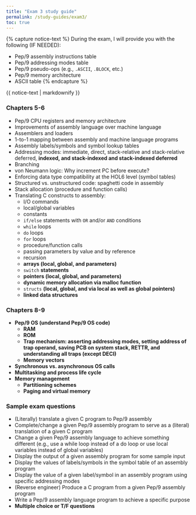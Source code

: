 ```yaml
---
title: "Exam 3 study guide"
permalink: /study-guides/exam3/
toc: true
---
```


{% capture notice-text %}
During the exam, I will provide you with the following (IF NEEDED):
* Pep/9 assembly instructions table
* Pep/9 addressing modes table
* Pep/9 pseudo-ops (e.g., `.ASCII`, `.BLOCK`, etc.)
* Pep/9 memory architecture
* ASCII table
{% endcapture %}

<div class="notice--info">
  {{ notice-text | markdownify }}
</div>

### Chapters 5-6
* Pep/9 CPU registers and memory architecture
* Improvements of assembly language over machine language
* Assemblers and loaders
* 1-to-1 mapping between assembly and machine language programs
* Assembly labels/symbols and symbol lookup tables
* Addressing modes: immediate, direct, stack-relative and stack-relative
  deferred, **indexed, and stack-indexed and stack-indexed deferred**
* Branching
* von Neumann logic: Why increment PC before execute?
* Enforcing data type compatibility at the HOL6 level (symbol tables)
* Structured vs. unstructured code: spaghetti code in assembly
* Stack allocation (procedure and function calls)
* Translating C constructs to assembly:
  * I/O commands
  * local/global variables
  * constants
  * `if/else` statements with `OR` and/or `AND` conditions
  * `while` loops
  * `do` loops
  * `for` loops
  * procedure/function calls
  * passing parameters by value and by reference
  * recursion
  * **arrays (local, global, and parameters)**
  * `switch` **statements**
  * **pointers (local, global, and parameters)**
  * **dynamic memory allocation via malloc function**
  * `structs` **(local, global, and via local as well as global pointers)**
  * **linked data structures**

### Chapters 8-9
* **Pep/9 OS (understand Pep/9 OS code)**
  * **RAM**
  * **ROM**
  * **Trap mechanism: asserting addressing modes, setting address of trap
    operand, saving PCB on system stack, RETTR, and understanding all traps
    (except DECI)**
  * **Memory vectors**
* **Synchronous vs. asynchronous OS calls**
* **Multitasking and process life cycle**
* **Memory management**
  * **Partitioning schemes**
  * **Paging and virtual memory**

### Sample exam questions
* (Literally) translate a given C program to Pep/9 assembly
* Complete/change a given Pep/9 assembly program to serve as a (literal)
  translation of a given C program
* Change a given Pep/9 assembly language to achieve something different (e.g.,
  use a while loop instead of a do loop or use local variables instead of global
  variables)
* Display the output of a given assembly program for some sample input
* Display the values of labels/symbols in the symbol table of an assembly
  program
* Display the value of a given label/symbol in an assembly program using
  specific addressing modes
* (Reverse engineer) Produce a C program from a given Pep/9 assembly program
* Write a Pep/9 assembly language program to achieve a specific purpose
* **Multiple choice or T/F questions**
